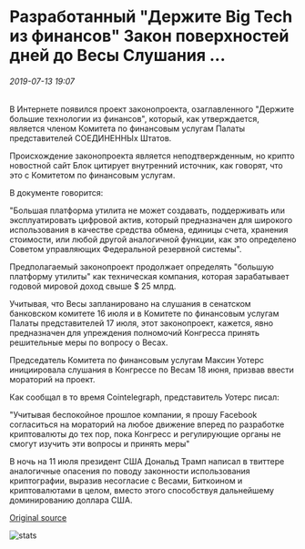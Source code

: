 # Разработанный "Держите Big Tech из финансов" Закон поверхностей дней до Весы Слушания ...

###### 2019-07-13 19:07

В Интернете появился проект законопроекта, озаглавленного "Держите большие технологии из финансов", который, как утверждается, является членом Комитета по финансовым услугам Палаты представителей СОЕДИНЕННЫх Штатов.

Происхождение законопроекта является неподтвержденным, но крипто новостной сайт Блок цитирует внутренний источник, как говорят, что это с Комитетом по финансовым услугам.

В документе говорится:

"Большая платформа утилита не может создавать, поддерживать или эксплуатировать цифровой актив, который предназначен для широкого использования в качестве средства обмена, единицы счета, хранения стоимости, или любой другой аналогичной функции, как это определено Советом управляющих Федеральной резервной системы".

Предполагаемый законопроект продолжает определять "большую платформу утилиты" как техническая компания, которая зарабатывает годовой мировой доход свыше $ 25 млрд.

Учитывая, что Весы запланировано на слушания в сенатском банковском комитете 16 июля и в Комитете по финансовым услугам Палаты представителей 17 июля, этот законопроект, кажется, явно предназначен для упреждения полномочий Конгресса принять решительные меры по вопросу о Весах.

Председатель Комитета по финансовым услугам Максин Уотерс инициировала слушания в Конгрессе по Весам 18 июня, призвав ввести мораторий на проект.

Как сообщал в то время Cointelegraph, представитель Уотерс писал:

"Учитывая беспокойное прошлое компании, я прошу Facebook согласиться на мораторий на любое движение вперед по разработке криптовалюты до тех пор, пока Конгресс и регулирующие органы не смогут изучить эти вопросы и принять меры"

В ночь на 11 июля президент США Дональд Трамп написал в твиттере аналогичные опасения по поводу законности использования криптографии, выразив несогласие с Весами, Биткоином и криптовалютами в целом, вместо этого способствуя дальнейшему доминированию доллара США.

[Original source](https://cointelegraph.com/news/drafted-keep-big-tech-out-of-finance-act-surfaces-days-before-libra-hearings)

![stats](https://c.statcounter.com/11760860/0/a89fa40b/1/ "stats")
